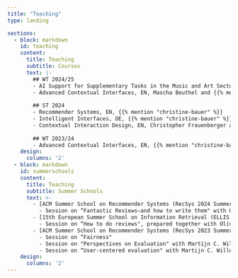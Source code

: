 ```yaml
---
title: "Teaching"
type: landing

sections:
  - block: markdown
    id: teaching
    content:
      title: Teaching
      subtitle: Courses
      text: |-
        ## WT 2024/25
        - AI Support for Supplementary Tasks in the Music and Art Sectors, DE, {{% mention "christine-bauer" %}} and Sebastian Gawron   
        - Advanced Contextual Interfaces, EN, Mascha Beuthel and {{% mention "glenda-hannibal" %}}   
        
        ## ST 2024
        - Recommender Systems, EN, {{% mention "christine-bauer" %}}   
        - Intelligent Interfaces, DE, {{% mention "christine-bauer" %}}   
        - Contextual Interaction Design, EN, Christopher Frauenberger and {{% mention "christine-bauer" %}}  
        
        ## WT 2023/24
        - Advanced Contextual Interfaces, EN, {{% mention "christine-bauer" %}}  
    design:
      columns: '2'
  - block: markdown
    id: summerschools
    content:
      title: Teaching
      subtitle: Summer Schools
      text: >-
        - [ACM Summer School on Recommender Systems (RecSys 2024 Summer School)](https://acmrecsys.github.io/rsss2024/), Bari, Italy, October 2024
          - Session on “Fantastic Reviews—and how to write them" with Olivier Jeunen
        - [15th European Summer School on Information Retrieval (ELLIS ESSIR 2024)](https://2024.essir.eu/), Amsterdam, The Netherlands, July 2024
          - Session on “How to do reviews", prepared together with Olivier Jeunen
        - [ACM Summer School on Recommender Systems (RecSys 2023 Summer School)](https://acmrecsys.github.io/rsss2023/), Copenhagen, Denmark, September 2023
          - Session on “Fairness"
          - Session on "Perspectives on Evaluation" with Martijn C. Willemsen
          - Session on “User-centered evaluation" with Martijn C. Willemsen
    design:
      columns: '2'    
---
```

